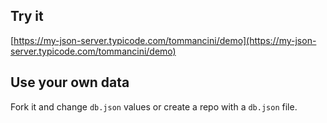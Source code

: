 ## Try it

[https://my-json-server.typicode.com/tommancini/demo](https://my-json-server.typicode.com/tommancini/demo)

## Use your own data

Fork it and change `db.json` values or create a repo with a `db.json` file.

